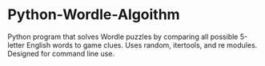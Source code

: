 # Python-Wordle-Algoithm
Python program that solves Wordle puzzles by comparing all possible 5-letter English words to game clues. Uses random, itertools, and re modules. Designed for command line use.
